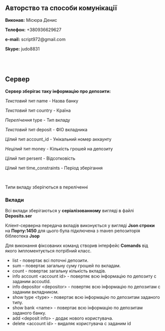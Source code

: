 <h2>Авторство та способи комунікації</h2>
<p><b>Виконав:</b> Місюра Денис </p>
<p><b>Телефон:</b> +380936629627</p>
<p><b>e-mail:</b> script972@gmail.com</p>
<p><b>Skype:</b> judo8831</p>
<br>
<br>
<h2>Сервер</h2>
<p><b>Сервер зберігає таку інформацію про депозити:</b></p>
    <p><i>Текстовий тип</i> name - Назва банку</p> 
    <p><i>Текстовий тип</i> country - Країна</p>
    <p><i>Перелічення</i> type - Тип вкладу</p>
    <p><i>Текстовий тип</i> deposit - ФІО вкладника</p>
    <p><i>Цілий тип</i> account_id - Унікальний номер аккаунту</p>
    <p><i>Нецілий тип</i> money - Кількість грошей на депозиту</p>
    <p><i>Цілий тип</i> persent - Відсотковість</p>
    <p><i>Цілий тип</i> time_constraints - Період зберігання</p>
 <br>
 <p>Типи вкладу зберігються в переліченні</p>
 <h3>  Вклади</h3>
 <p>Всі вклади зберігаються у <b>серіалізованному</b> вигляді в файлі <b>Deposits.ser</b></p>
 <p>Кліент-серверна передача вкладів виконується у вигляді <b>Json строки</b> на <b>Порту:1450</b> для цього була підключена з maven репозиторія біблеотека <b>Jsop</b> </p>
 
 <p>Для виконання фіксованих команд створив інтерфейс <b>Comands</b> від якого імпломентується потрібний класс.</p>
 <ul>
  <li>list - повертає всі поточні депозити.</li> 
  <li>sum – повертає загальну суму грошей по вкладам.</li>
  <li>count - повертає загальну кількість вкладів.</li>
  <li> info account &ltaccount id&gt - повертяє всю інформацію по депозиту с заданим accoutId.</li>
  <li>info depositor &ltdepositor&gt - повертяє всю інформацію по депозитам с заданим вкладником.</li>
  <li>show type &lttype&gt - повертає всю інформацію по депозитам заданого типу.</li>
  <li>show bank &ltname&gt - повертає всю інформацію по депозитам заданого банку.</li>
  <li>add &ltdeposit info&gt - додає нового користувача.</li>
  <li>delete &ltaccount id&gt - видаляє користувача с заданим id</li>

 </ul>
  
 
